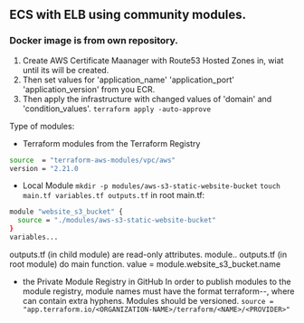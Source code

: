 ## ECS with ELB using community modules.
### Docker image is from own repository.

1. Create AWS Certificate Maanager with Route53 Hosted Zones in, wiat until its will be created.
2. Then set values for 'application_name' 'application_port' 'application_version' from you ECR.
3. Then apply the infrastructure with changed values of 'domain' and 'condition_values'.
` terraform apply -auto-approve `


Type of modules:
- Terraform modules from the Terraform Registry
```sh
source  = "terraform-aws-modules/vpc/aws"
version = "2.21.0
```
- Local Module
`mkdir -p modules/aws-s3-static-website-bucket`
`touch main.tf variables.tf outputs.tf`
in root main.tf:
```sh
module "website_s3_bucket" {
  source = "./modules/aws-s3-static-website-bucket"
}
variables...
```
outputs.tf (in child module) are read-only attributes.
module.<MODULE NAME>.<OUTPUT NAME>
outputs.tf (in root module) do main function.
value       = module.website_s3_bucket.name

- the Private Module Registry in GitHub
In order to publish modules to the module registry, module names must have the format terraform-<PROVIDER>-<NAME>, where <NAME> can contain extra hyphens. Modules should be versioned.
`source = "app.terraform.io/<ORGANIZATION-NAME>/terraform/<NAME>/<PROVIDER>"`
